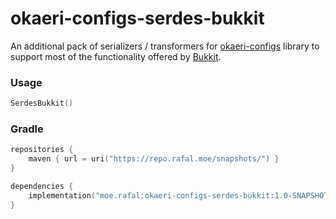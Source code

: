 # okaeri-configs-serdes-bukkit
An additional pack of serializers / transformers for [okaeri-configs](https://github.com/OkaeriPoland/okaeri-configs/) 
library to support most of the functionality offered by [Bukkit](https://dev.bukkit.org/).

### Usage

```kotlin
SerdesBukkit()
```

### Gradle
```kotlin
repositories {
    maven { url = uri("https://repo.rafal.moe/snapshots/") }
}

dependencies {
    implementation("moe.rafal:okaeri-configs-serdes-bukkit:1.0-SNAPSHOT")
}
```